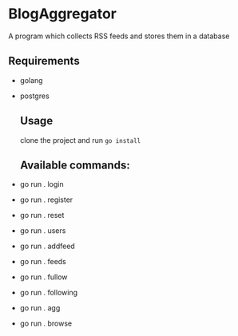 # BlogAggregator

A program which collects RSS feeds and stores them in a database

## Requirements

- golang
- postgres

  ## Usage

  clone the project and run `go install`

  ## Available commands:
  
- go run . login <user>
- go run . register <user>
- go run . reset
- go run . users
- go run . addfeed <name> <url>
- go run . feeds
- go run . fullow
- go run . following
- go run . agg
- go run . browse
